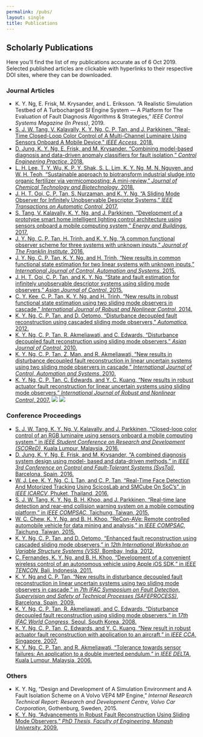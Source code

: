 ```yaml
---
permalink: /pubs/
layout: single
title: Publications
---
```


## Scholarly Publications ##
Here you’ll find the list of my publications accurate as of 6 Oct 2019. Selected published articles are clickable with hyperlinks to their respective DOI sites, where they can be downloaded.  


### Journal Articles ###
* K. Y. Ng, E. Frisk, M. Krysander, and L. Eriksson. “A Realistic Simulation Testbed of A Turbocharged SI Engine System — A Platform for The Evaluation of Fault Diagnosis Algorithms & Strategies,” *IEEE Control Systems Magazine (In Press)*, 2019. 
* [S. J. W. Tang, V. Kalavally, K. Y. Ng, C. P. Tan, and J. Parkkinen. "Real-Time Closed-Loop Color Control of A Multi-Channel Luminaire Using Sensors Onboard A Mobile Device," *IEEE Access*, 2018.](https://ieeexplore.ieee.org/abstract/document/8473685) 
* [D. Jung, K. Y. Ng, E. Frisk, and M. Krysander. “Combining model-based diagnosis and data-driven anomaly classifiers for fault isolation,” *Control Engineering Practice*, 2018.](https://www.sciencedirect.com/science/article/pii/S0967066118304404?via%3Dihub)
* [L. H. Lee, T. Y. Wu, K. P. Y. Shak, S. L. Lim, K. Y. Ng, M. N. Nguyen, and W. H. Teoh, “Sustainable approach to biotransform industrial sludge into organic fertilizer via vermicomposting: A mini-review,” *Journal of Chemical Technology and Biotechnology*, 2018.](http://onlinelibrary.wiley.com/doi/10.1002/jctb.5490/full)
* [J. H. T. Ooi, C. P. Tan, S. Nurzaman, and K. Y. Ng, “A Sliding Mode Observer for Infinitely Unobservable Descriptor Systems,” *IEEE Transactions on Automatic Control*, 2017.](http://ieeexplore.ieee.org/abstract/document/7847334/)
* [S. Tang, V. Kalavally, K. Y. Ng, and J. Parkkinen, “Development of a prototype smart home intelligent lighting control architecture using sensors onboard a mobile computing system,” *Energy and Buildings*, 2017.](http://dx.doi.org/10.1016/j.enbuild.2016.12.069)
* [J. Y. Ng, C. P. Tan, H. Trinh, and K. Y. Ng, “A common functional observer scheme for three systems with unknown inputs,” *Journal of The Franklin Institute*, 2016.](http://dx.doi.org/10.1016/j.jfranklin.2016.03.020)
* [J. Y. Ng, C. P. Tan, K. Y. Ng, and H. Trinh, “New results in common functional state estimation for two linear systems with unknown inputs,” *International Journal of Control, Automation and Systems*, 2015.](http://link.springer.com/article/10.1007/s12555-014-0315-x#)
* [J. H. T. Ooi, C. P. Tan, and K. Y. Ng, “State and fault estimation for infinitely unobservable descriptor systems using sliding mode observers,” *Asian Journal of Control*, 2015.](http://onlinelibrary.wiley.com/doi/10.1002/asjc.1033/full)
* [C. Y. Kee, C. P. Tan, K. Y. Ng, and H. Trinh, “New results in robust functional state estimation using two sliding mode observers in cascade,” *International Journal of Robust and Nonlinear Control*, 2014.](http://onlinelibrary.wiley.com/doi/10.1002/rnc.2973/full)
* [K. Y. Ng, C. P. Tan, and D. Oetomo, “Disturbance decoupled fault reconstruction using cascaded sliding mode observers,” *Automatica*, 2012.](http://www.sciencedirect.com/science/article/pii/S000510981200043X)
* [K. Y. Ng, C. P. Tan, R. Akmeliawati, and C. Edwards, “Disturbance decoupled fault reconstruction using sliding mode observers,” *Asian Journal of Control*, 2010.](http://onlinelibrary.wiley.com/doi/10.1002/asjc.231/pdf)
* [K. Y. Ng, C. P. Tan, Z. Man, and R. Akmeliawati, “New results in disturbance decoupled fault reconstruction in linear uncertain systems using two sliding mode observers in cascade,” *International Journal of Control, Automation and Systems*, 2010.](http://link.springer.com/article/10.1007/s12555-010-0303-8)
* [K. Y. Ng, C. P. Tan, C. Edwards, and Y. C. Kuang, “New results in robust actuator fault reconstruction for linear uncertain systems using sliding mode observers,” *International Journal of Robust and Nonlinear Control*, 2007.](http://onlinelibrary.wiley.com/doi/10.1002/rnc.1170/abstract)
![](/assets/Figures/IJCRNC2007a.png)
![](/assets/Figures/IJCRNC2007b.png)


### Conference Proceedings ###
* [S. J. W. Tang, K. Y. Ng, V. Kalavally, and J. Parkkinen, “Closed-loop color control of an RGB luminaire using sensors onboard a mobile computing system,” in *IEEE Student Conference on Research and Development (SCOReD)*, Kuala Lumpur, Malaysia, 2016.](http://ieeexplore.ieee.org/abstract/document/7810062/)
* [D. Jung, K. Y. Ng, E. Frisk, and M. Krysander, “A combined diagnosis system design using model- based and data-driven methods,” in *IEEE 3rd Conference on Control and Fault-Tolerant Systems (SysTol)*, Barcelona, Spain, 2016.](http://ieeexplore.ieee.org/abstract/document/7739747/)
* [W. J. Lee, K. Y. Ng, C. L Tan, and C. P. Tan, “Real-Time Face Detection And Motorized Tracking Using ScicosLab and SMCube On SoC’s”, in *IEEE ICARCV*, Phuket, Thailand, 2016.](http://ieeexplore.ieee.org/document/7838614/)
* [S. J. W. Tang, K. Y. Ng, B. H. Khoo, and J. Parkkinen, “Real-time lane detection and rear-end collision warning system on a mobile computing platform,” in *IEEE COMPSAC*, Taichung, Taiwan, 2015.](http://ieeexplore.ieee.org/xpl/articleDetails.jsp?arnumber=7273667)
* [W. C. Chew, K. Y. Ng, and B. H. Khoo, “ReCon-AVe: Remote controlled automobile vehicle for data mining and analysis,” in *IEEE COMPSAC*, Taichung, Taiwan, 2015.](http://ieeexplore.ieee.org/xpl/articleDetails.jsp?arnumber=7273668) 
* [K. Y. Ng, C. P. Tan, and D. Oetomo, “Enhanced fault reconstruction using cascaded sliding mode observers,” in *12th International Workshop on Variable Structure Systems (VSS)*, Bombay, India, 2012.](http://ieeexplore.ieee.org/xpls/abs_all.jsp?arnumber=6163503)
* [C. Fernandes, K. Y. Ng, and B. H. Khoo, “Development of a convenient wireless control of an autonomous vehicle using Apple iOS SDK,” in *IEEE TENCON*, Bali, Indonesia, 2011.](http://ieeexplore.ieee.org/xpls/abs_all.jsp?arnumber=6129266)
* [K. Y. Ng and C. P. Tan, “New results in disturbance decoupled fault reconstruction in linear uncertain systems using two sliding mode observers in cascade,” in *7th IFAC Symposium on Fault Detection, Supervision and Safety of Technical Processes (SAFEPROCESS)*, Barcelona, Spain, 2009.](http://www.sciencedirect.com/science/article/pii/S1474667016358712)
* [K. Y. Ng, C. P. Tan, R. Akmeliawati, and C. Edwards, “Disturbance decoupled fault reconstruction using sliding mode observers,” in *17th IFAC World Congress*, Seoul, South Korea, 2008.](http://www.sciencedirect.com/science/article/pii/S1474667016401047?via%3Dihub)
* [K. Y. Ng, C. P. Tan, C. Edwards, and Y. C. Kuang, “New result in robust actuator fault reconstruction with application to an aircraft,” in *IEEE CCA*, Singapore, 2007.](http://ieeexplore.ieee.org/xpls/abs_all.jsp?arnumber=4389331)
* [K. Y. Ng, C. P. Tan, and R. Akmeliawati, “Tolerance towards sensor failures: An application to a double inverted pendulum,” in *IEEE DELTA*, Kuala Lumpur, Malaysia, 2006.](http://ieeexplore.ieee.org/xpls/abs_all.jsp?arnumber=1581253)


### Others ###
* K. Y. Ng, “Design and Development of A Simulation Environment and A Fault Isolation Scheme on A Volvo VEP4 MP Engine,” *Internal Research Technical Report: Research and Development Centre, Volvo Car Corporation*, Gothenburg, Sweden, 2015. 
* [K. Y. Ng, “Advancements In Robust Fault Reconstruction Using Sliding Mode Observers,” *PhD Thesis, Faculty of Engineering, Monash University*, 2009.](https://figshare.com/articles/Advancements_in_robust_fault_reconstruction_using_sliding_mode_observers/4546033)
